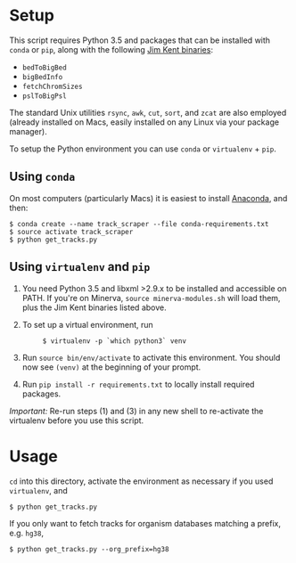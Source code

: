 # Setup

This script requires Python 3.5 and packages that can be installed with `conda` or `pip`, along with the following [Jim Kent binaries][jksrc]:

- `bedToBigBed`
- `bigBedInfo`
- `fetchChromSizes`
- `pslToBigPsl`

[jksrc]: http://hgdownload.cse.ucsc.edu/admin/exe/

The standard Unix utilities `rsync`, `awk`, `cut`, `sort`, and `zcat` are also employed (already installed on Macs, easily installed on any Linux via your package manager).

To setup the Python environment you can use `conda` or `virtualenv` + `pip`.

## Using `conda`

On most computers (particularly Macs) it is easiest to install [Anaconda](https://www.continuum.io/downloads), and then:

    $ conda create --name track_scraper --file conda-requirements.txt
    $ source activate track_scraper
    $ python get_tracks.py

## Using `virtualenv` and `pip`

1. You need Python 3.5 and libxml >2.9.x to be installed and accessible on PATH. If you're on Minerva, `source minerva-modules.sh` will load them, plus the Jim Kent binaries listed above.

2. To set up a virtual environment, run

            $ virtualenv -p `which python3` venv

3. Run `source bin/env/activate` to activate this environment. You should now see `(venv)` at the beginning of your prompt.

4. Run `pip install -r requirements.txt` to locally install required packages.

*Important:* Re-run steps (1) and (3) in any new shell to re-activate the virtualenv before you use this script.

# Usage

`cd` into this directory, activate the environment as necessary if you used `virtualenv`, and 

    $ python get_tracks.py

If you only want to fetch tracks for organism databases matching a prefix, e.g. `hg38`,

    $ python get_tracks.py --org_prefix=hg38